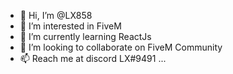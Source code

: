 - 👋 Hi, I’m @LX858
- 👀 I’m interested in FiveM
- 🌱 I’m currently learning ReactJs
- 💞️ I’m looking to collaborate on FiveM Community
- 📫 Reach me at discord LX#9491 ...

<!---
LX858/LX858 is a ✨ special ✨ repository because its `README.md` (this file) appears on your GitHub profile.
You can click the Preview link to take a look at your changes.
--->
